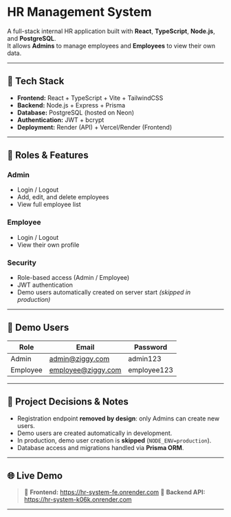 # HR Management System

A full-stack internal HR application built with **React**, **TypeScript**, **Node.js**, and **PostgreSQL**.  
It allows **Admins** to manage employees and **Employees** to view their own data.

---

## 🧱 Tech Stack

- **Frontend:** React + TypeScript + Vite + TailwindCSS  
- **Backend:** Node.js + Express + Prisma  
- **Database:** PostgreSQL (hosted on Neon)  
- **Authentication:** JWT + bcrypt  
- **Deployment:** Render (API) + Vercel/Render (Frontend)

---

## 👤 Roles & Features

### Admin
- Login / Logout  
- Add, edit, and delete employees  
- View full employee list  

### Employee
- Login / Logout  
- View their own profile  

### Security
- Role-based access (Admin / Employee)  
- JWT authentication  
- Demo users automatically created on server start *(skipped in production)*  

---

## 👥 Demo Users

| Role | Email | Password |
|------|--------|----------|
| Admin | admin@ziggy.com | admin123 |
| Employee | employee@ziggy.com | employee123 |

---

## 🧠 Project Decisions & Notes

- Registration endpoint **removed by design**: only Admins can create new users.  
- Demo users are created automatically in development.  
- In production, demo user creation is **skipped** (`NODE_ENV=production`).  
- Database access and migrations handled via **Prisma ORM**.  

---

## 🌐 Live Demo
> 🔗 **Frontend:** https://hr-system-fe.onrender.com
> 🔗 **Backend API:** https://hr-system-k06k.onrender.com



---
